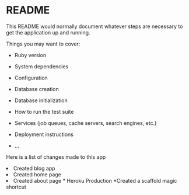 # README

This README would normally document whatever steps are necessary to get the
application up and running.

Things you may want to cover:

* Ruby version

* System dependencies

* Configuration

* Database creation

* Database initialization

* How to run the test suite

* Services (job queues, cache servers, search engines, etc.)

* Deployment instructions

* ...

Here is a list of changes made to this app

<li>Created blog app
<li>Created home page
<li>Created about page
	* Heroku Production
	*Created a scaffold magic shortcut
	

